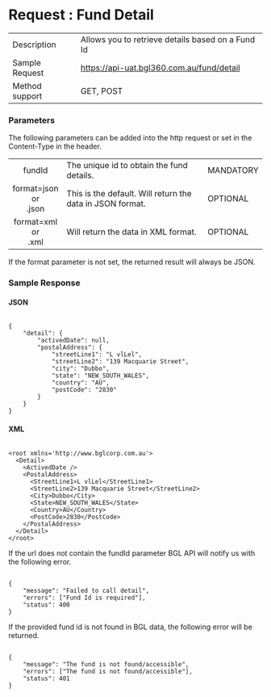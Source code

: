 # Request : Fund Detail


|  |  |
| -- | -- |
| Description | Allows you to retrieve details based on a Fund Id  |
| Sample Request| https://api-uat.bgl360.com.au/fund/detail |
| Method support | GET, POST|

### Parameters


The following parameters can be added into the http request or set in the Content-Type in the header.

|  |  | |
| :--: | -- | -- |
| fundId | The unique id to obtain the fund details. | MANDATORY |
| format=json <br> or <br> .json | This is the default. Will return the data in JSON format. | OPTIONAL |
| format=xml  <br> or <br> .xml| Will return the data in XML format. | OPTIONAL |

If the format parameter is not set, the returned result will always be JSON.

### Sample Response

#### JSON

```

{
	"detail": {
		"activedDate": null,
		"postalAddress": {
			"streetLine1": "L vlLel",
			"streetLine2": "139 Macquarie Street",
			"city": "Dubbo",
			"state": "NEW_SOUTH_WALES",
			"country": "AU",
			"postCode": "2830"
		}
	}
}

```


#### XML


```

<root xmlns='http://www.bglcorp.com.au'>
  <Detail>
    <ActivedDate />
    <PostalAddress>
      <StreetLine1>L vlLel</StreetLine1>
      <StreetLine2>139 Macquarie Street</StreetLine2>
      <City>Dubbo</City>
      <State>NEW_SOUTH_WALES</State>
      <Country>AU</Country>
      <PostCode>2830</PostCode>
    </PostalAddress>
  </Detail>
</root>

```


If the url does not contain the fundId parameter BGL API will notify us with the following error.

```

{
	"message": "Failed to call detail",
	"errors": ["Fund Id is required"],
	"status": 400
}

```

If the provided fund id is not found in BGL data, the following error will be returned.

```

{
	"message": "The fund is not found/accessible",
	"errors": ["The fund is not found/accessible"],
	"status": 401
}

```




